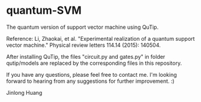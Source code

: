 # quantum-SVM
The quantum version of support vector machine using QuTip.

Reference: Li, Zhaokai, et al. "Experimental realization of a quantum support vector machine." Physical review letters 114.14 (2015): 140504.

After installing QuTip, the files "circuit.py and gates.py" in folder qutip/models are replaced by the corresponding files in this repository.

If you have any questions, please feel free to contact me. I'm looking forward to hearing from any suggestions for further improvement. :) 

Jinlong Huang

